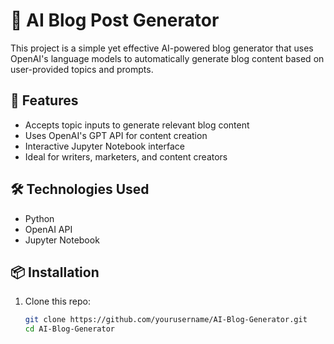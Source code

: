 # 📝 AI Blog Post Generator

This project is a simple yet effective AI-powered blog generator that uses OpenAI's language models to automatically generate blog content based on user-provided topics and prompts.

## 🚀 Features

- Accepts topic inputs to generate relevant blog content
- Uses OpenAI's GPT API for content creation
- Interactive Jupyter Notebook interface
- Ideal for writers, marketers, and content creators

## 🛠️ Technologies Used

- Python
- OpenAI API
- Jupyter Notebook

## 📦 Installation

1. Clone this repo:
   ```bash
   git clone https://github.com/yourusername/AI-Blog-Generator.git
   cd AI-Blog-Generator

